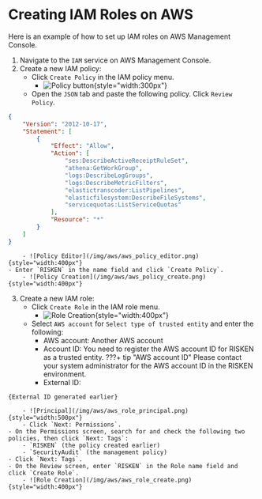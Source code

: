 # Creating IAM Roles on AWS

Here is an example of how to set up IAM roles on AWS Management Console.

1. Navigate to the `IAM` service on AWS Management Console.
2. Create a new IAM policy:
    - Click `Create Policy` in the IAM policy menu.
        - ![Policy button](/img/aws/aws_policy_btn.png){style="width:300px"}
    - Open the `JSON` tab and paste the following policy. Click `Review Policy`.
```json
{
    "Version": "2012-10-17",
    "Statement": [
        {
            "Effect": "Allow",
            "Action": [
                "ses:DescribeActiveReceiptRuleSet",
                "athena:GetWorkGroup",
                "logs:DescribeLogGroups",
                "logs:DescribeMetricFilters",
                "elastictranscoder:ListPipelines",
                "elasticfilesystem:DescribeFileSystems",
                "servicequotas:ListServiceQuotas"
            ],
            "Resource": "*"
        }
    ]
}
```
        - ![Policy Editor](/img/aws/aws_policy_editor.png){style="width:400px"}
    - Enter `RISKEN` in the name field and click `Create Policy`.
        - ![Policy Creation](/img/aws/aws_policy_create.png){style="width:400px"}

3. Create a new IAM role:
    - Click `Create Role` in the IAM role menu.
        - ![Role Creation](/img/aws/aws_role_btn.png){style="width:400px"}
    - Select `AWS account` for `Select type of trusted entity` and enter the following:
        - AWS account: Another AWS account
        - Account ID: You need to register the AWS account ID for RISKEN as a trusted entity.
        ???+ tip "AWS account ID"
            Please contact your system administrator for the AWS account ID in the RISKEN environment.
        - External ID:
```
{External ID generated earlier}
```
        - ![Principal](/img/aws/aws_role_principal.png){style="width:500px"}
        - Click `Next: Permissions`.
    - On the Permissions screen, search for and check the following two policies, then click `Next: Tags`:
        - `RISKEN` (the policy created earlier)
        - `SecurityAudit` (the management policy)
    - Click `Next: Tags`.
    - On the Review screen, enter `RISKEN` in the Role name field and click `Create Role`.
        - ![Role Creation](/img/aws/aws_role_create.png){style="width:400px"}
